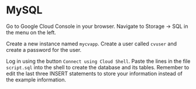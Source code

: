 # MySQL

Go to Google Cloud Console in your browser. Navigate to Storage -> SQL in the menu on the left.

Create a new instance named `mycvapp`. Create a user called `cvuser` and create a password for the user.

Log in using the button `Connect using Cloud Shell`. Paste the lines in the file `script.sql` into the shell to create the database and its tables.
Remember to edit the last three INSERT statements to store your information instead of the example information.